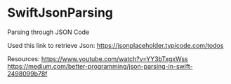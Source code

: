# SwiftJsonParsing
Parsing through JSON Code 

Used this link to retrieve Json: https://jsonplaceholder.typicode.com/todos

Resources:
https://www.youtube.com/watch?v=YY3bTxgxWss
https://medium.com/better-programming/json-parsing-in-swift-2498099b78f



